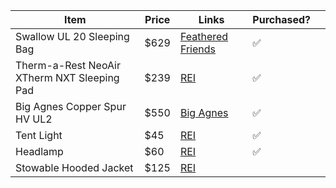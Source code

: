 | Item                                        | Price | Links                                                                                                                                                                                    | Purchased? |     |
| ------------------------------------------- | ----- | ---------------------------------------------------------------------------------------------------------------------------------------------------------------------------------------- | ---------- | --- |
| Swallow UL 20 Sleeping Bag                  | $629  | [Feathered Friends](https://featheredfriends.com/collections/three-season-down-sleeping-bags/products/feathered-friends-swallow-ul-20-30-down-sleeping-bag?variant=20749627654198)       | ✅          |     |
| Therm-a-Rest NeoAir XTherm NXT Sleeping Pad | $239  | [REI](https://www.rei.com/product/217084/therm-a-rest-neoair-xtherm-nxt-sleeping-pad?sku=2170840002&cm_mmc=aff_AL-_-34947-_-46631-_-NA&avad=46631_a353152b9&CA_6C15C=120217890015885651) | ✅          |     |
| Big Agnes Copper Spur HV UL2                | $550  | [Big Agnes](https://www.bigagnes.com/collections/ultralight-tents/products/copper-spur-hv-ul2?variant=42837143650553)                                                                    | ✅          |     |
| Tent Light                                  | $45   | [REI](https://www.rei.com/product/202755/black-diamond-moji-r-lantern?color=DARK%20LAUREL)                                                                                               | ✅          |     |
| Headlamp                                    | $60   | [REI](https://www.rei.com/product/202775/black-diamond-storm-450-headlamp?color=AZUL)                                                                                                    | ✅          |     |
| Stowable Hooded Jacket                      | $125  | [REI](https://www.rei.com/product/221689/rei-co-op-magma-850-down-hoodie-mens)                                                                                                           |            |     |
